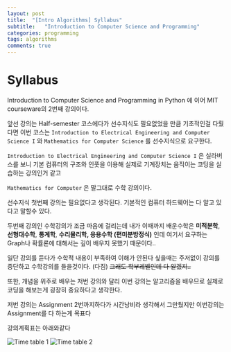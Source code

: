 ```yaml
---
layout: post
title:  "[Intro Algorithms] Syllabus"
subtitle:   "Introduction to Computer Science and Programming"
categories: programming
tags: algorithms
comments: true
---
```


# Syllabus

Introduction to Computer Science and Programming in Python 에 이어 MIT courseware의 2번째 강의이다.

앞선 강의는 Half-semester 코스에다가 선수지식도 필요없었을 만큼 기초적인걸 다뤘다면 이번 코스는 `Introduction to Electrical Engineering and Computer Science I` 와 `Mathematics for Computer Science` 를 선수지식으로 요구한다.

 `Introduction to Electrical Engineering and Computer Science I` 은 실라버스를 보니 기본 컴퓨터의 구조와 인풋을 이용해 실제로 기계장치는 움직이는 코딩을 실습하는 강의인거 같고

`Mathematics for Computer` 은 말그대로 수학 강의이다.

선수지식 첫번째 강의는 필요없다고 생각된다. 기본적인 컴퓨터 하드웨어는 다 알고 있다고 말할수 있다. 

두번째 강의인 수학강의가 조금 마음에 걸리는데 내가 이때까지 배운수학은 **미적분학**, **선형대수학**, **통계학**, **수리물리학, 응용수학 (편미분방정식)** 인데 여기서 요구하는 Graph나 확률룐에 대해서는 깊이 배우지 못했기 때문이다..

일단 강의를 듣다가 수학적 내용이 부족하여 이해가 안된다 싶을때는 주저없이 강의를 중단하고 수학강의를 들을것이다. (다짐)  ~~그래도 학부레벨인데 다 알겠지..~~

또한, 개념을 위주로 배우는 저번 강의와 달리 이번 강의는 알고리즘을 배우므로  실제로 코딩을 해보는게 굉장히 중요하다고 생각한다.

저번 강의는 Assignment 2번까지하다가 시간낭비라 생각해서 그만뒀지만 이번강의는 Assignment를 다 하는게 목표다

강의계획표는 아래와같다

![Time table 1](https://swha0105.github.io/assets/intro_algorithm/image/syllabus_Untitled.png)
![Time table 2](https://swha0105.github.io/assets/intro_algorithm/image/syllabus_Untitled_1.png)

